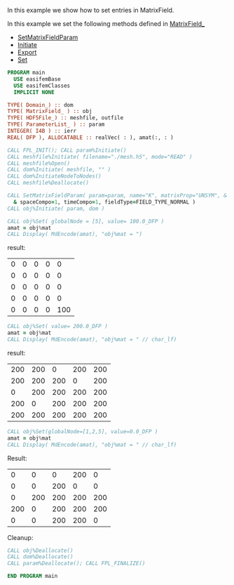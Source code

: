 In this example we show how to set entries in MatrixField.

In this example we set the following methods defined in [MatrixField_](../MatrixField/MatrixField_.md)

- [SetMatrixFieldParam](SetMatrixFieldParam.md)
- [Initiate](docs-api/MatrixField/Initiate.md)
- [Export](Export.md)
- [Set](Set.md)

```fortran
PROGRAM main
  USE easifemBase
  USE easifemClasses
  IMPLICIT NONE
```

```fortran
TYPE( Domain_) :: dom
TYPE( MatrixField_ ) :: obj
TYPE( HDF5File_) :: meshfile, outfile
TYPE( ParameterList_ ) :: param
INTEGER( I4B ) :: ierr
REAL( DFP ), ALLOCATABLE :: realVec( : ), amat(:, : )
```

```fortran
CALL FPL_INIT(); CALL param%Initiate()
CALL meshfile%Initiate( filename="./mesh.h5", mode="READ" )
CALL meshfile%Open()
CALL dom%Initiate( meshfile, "" )
CALL dom%InitiateNodeToNodes()
CALL meshfile%Deallocate()
```

```fortran
CALL SetMatrixFieldParam( param=param, name="K", matrixProp="UNSYM", &
  & spaceCompo=1, timeCompo=1, fieldType=FIELD_TYPE_NORMAL )
CALL obj%Initiate( param, dom )
```

```fortran
CALL obj%Set( globalNode = [5], value= 100.0_DFP )
amat = obj%mat
CALL Display( MdEncode(amat), "obj%mat = ")
```

result:

|   |   |   |   |     |
| - | - | - | - | --- |
| 0 | 0 | 0 | 0 | 0   |
| 0 | 0 | 0 | 0 | 0   |
| 0 | 0 | 0 | 0 | 0   |
| 0 | 0 | 0 | 0 | 0   |
| 0 | 0 | 0 | 0 | 100 |

```fortran
CALL obj%Set( value= 200.0_DFP )
amat = obj%mat
CALL Display( MdEncode(amat), "obj%mat = " // char_lf)
```

result:

|     |     |     |     |     |
| --- | --- | --- | --- | --- |
| 200 | 200 | 0   | 200 | 200 |
| 200 | 200 | 200 | 0   | 200 |
| 0   | 200 | 200 | 200 | 200 |
| 200 | 0   | 200 | 200 | 200 |
| 200 | 200 | 200 | 200 | 200 |

```fortran
CALL obj%Set(globalNode=[1,2,5], value=0.0_DFP )
amat = obj%mat
CALL Display( MdEncode(amat), "obj%mat = " // char_lf)
```

Result:

|     |     |     |     |     |
| --- | --- | --- | --- | --- |
| 0   | 0   | 0   | 200 | 0   |
| 0   | 0   | 200 | 0   | 0   |
| 0   | 200 | 200 | 200 | 200 |
| 200 | 0   | 200 | 200 | 200 |
| 0   | 0   | 200 | 200 | 0   |

Cleanup:

```fortran
CALL obj%Deallocate()
CALL dom%Deallocate()
CALL param%Deallocate(); CALL FPL_FINALIZE()
```

```fortran
END PROGRAM main
```
